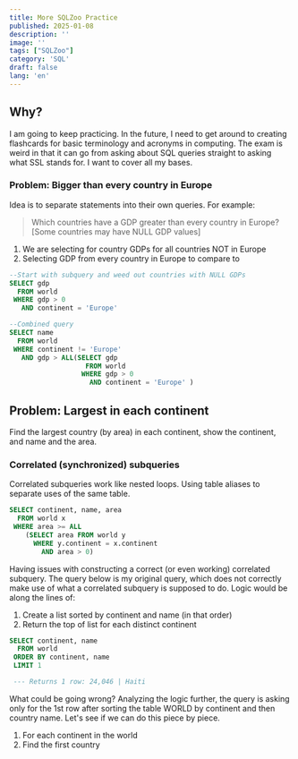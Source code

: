 ```yaml
---
title: More SQLZoo Practice
published: 2025-01-08
description: ''
image: ''
tags: ["SQLZoo"]
category: 'SQL'
draft: false 
lang: 'en'
---
```


## Why?

I am going to keep practicing. In the future, I need to get around to creating flashcards for basic terminology and acronyms in computing. The exam is weird in that it can go from asking about SQL queries straight to asking what SSL stands for. I want to cover all my bases.

### Problem: Bigger than every country in Europe

Idea is to separate statements into their own queries. For example:
> Which countries have a GDP greater than every country in Europe? [Some countries may have NULL GDP values]

1. We are selecting for country GDPs for all countries NOT in Europe
2. Selecting GDP from every country in Europe to compare to

``` sql
--Start with subquery and weed out countries with NULL GDPs
SELECT gdp 
  FROM world
 WHERE gdp > 0
   AND continent = 'Europe'

--Combined query
SELECT name
  FROM world
 WHERE continent != 'Europe'
   AND gdp > ALL(SELECT gdp
                   FROM world
                  WHERE gdp > 0
                    AND continent = 'Europe' )
```

## Problem: Largest in each continent

Find the largest country (by area) in each continent, show the continent, and name and the area.

### Correlated (synchronized) subqueries

Correlated subqueries work like nested loops. Using table aliases to separate uses of the same table.

``` sql
SELECT continent, name, area
  FROM world x
 WHERE area >= ALL
    (SELECT area FROM world y
      WHERE y.continent = x.continent
        AND area > 0)
```

Having issues with constructing a correct (or even working) correlated subquery. The query below is my original query, which does not correctly make use of what a correlated subquery is supposed to do. 
Logic would be along the lines of:

1. Create a list sorted by continent and name (in that order)
2. Return the top of list for each distinct continent

``` sql
SELECT continent, name
  FROM world
 ORDER BY continent, name
 LIMIT 1

 --- Returns 1 row: 24,046 | Haiti
```

What could be going wrong? Analyzing the logic further, the query is asking only for the 1st row after sorting the table WORLD by continent and then country name. Let's see if we can do this piece by piece. 

1. For each continent in the world
2. Find the first country 